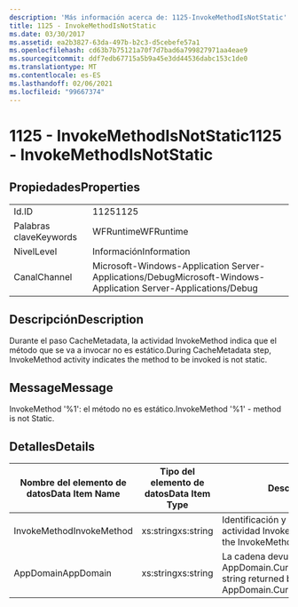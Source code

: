 ```yaml
---
description: 'Más información acerca de: 1125-InvokeMethodIsNotStatic'
title: 1125 - InvokeMethodIsNotStatic
ms.date: 03/30/2017
ms.assetid: ea2b3827-63da-497b-b2c3-d5cebefe57a1
ms.openlocfilehash: cd63b7b75121a70f7d7bad6a799827971aa4eae9
ms.sourcegitcommit: ddf7edb67715a5b9a45e3dd44536dabc153c1de0
ms.translationtype: MT
ms.contentlocale: es-ES
ms.lasthandoff: 02/06/2021
ms.locfileid: "99667374"
---
```

# <a name="1125---invokemethodisnotstatic"></a><span data-ttu-id="68d8e-103">1125 - InvokeMethodIsNotStatic</span><span class="sxs-lookup"><span data-stu-id="68d8e-103">1125 - InvokeMethodIsNotStatic</span></span>

## <a name="properties"></a><span data-ttu-id="68d8e-104">Propiedades</span><span class="sxs-lookup"><span data-stu-id="68d8e-104">Properties</span></span>  
  
|||  
|-|-|  
|<span data-ttu-id="68d8e-105">Id.</span><span class="sxs-lookup"><span data-stu-id="68d8e-105">ID</span></span>|<span data-ttu-id="68d8e-106">1125</span><span class="sxs-lookup"><span data-stu-id="68d8e-106">1125</span></span>|  
|<span data-ttu-id="68d8e-107">Palabras clave</span><span class="sxs-lookup"><span data-stu-id="68d8e-107">Keywords</span></span>|<span data-ttu-id="68d8e-108">WFRuntime</span><span class="sxs-lookup"><span data-stu-id="68d8e-108">WFRuntime</span></span>|  
|<span data-ttu-id="68d8e-109">Nivel</span><span class="sxs-lookup"><span data-stu-id="68d8e-109">Level</span></span>|<span data-ttu-id="68d8e-110">Información</span><span class="sxs-lookup"><span data-stu-id="68d8e-110">Information</span></span>|  
|<span data-ttu-id="68d8e-111">Canal</span><span class="sxs-lookup"><span data-stu-id="68d8e-111">Channel</span></span>|<span data-ttu-id="68d8e-112">Microsoft-Windows-Application Server-Applications/Debug</span><span class="sxs-lookup"><span data-stu-id="68d8e-112">Microsoft-Windows-Application Server-Applications/Debug</span></span>|  
  
## <a name="description"></a><span data-ttu-id="68d8e-113">Descripción</span><span class="sxs-lookup"><span data-stu-id="68d8e-113">Description</span></span>  

 <span data-ttu-id="68d8e-114">Durante el paso CacheMetadata, la actividad InvokeMethod indica que el método que se va a invocar no es estático.</span><span class="sxs-lookup"><span data-stu-id="68d8e-114">During CacheMetadata step, InvokeMethod activity indicates the method to be invoked is not static.</span></span>  
  
## <a name="message"></a><span data-ttu-id="68d8e-115">Message</span><span class="sxs-lookup"><span data-stu-id="68d8e-115">Message</span></span>  

 <span data-ttu-id="68d8e-116">InvokeMethod '%1': el método no es estático.</span><span class="sxs-lookup"><span data-stu-id="68d8e-116">InvokeMethod '%1' - method is not Static.</span></span>  
  
## <a name="details"></a><span data-ttu-id="68d8e-117">Detalles</span><span class="sxs-lookup"><span data-stu-id="68d8e-117">Details</span></span>  
  
|<span data-ttu-id="68d8e-118">Nombre del elemento de datos</span><span class="sxs-lookup"><span data-stu-id="68d8e-118">Data Item Name</span></span>|<span data-ttu-id="68d8e-119">Tipo del elemento de datos</span><span class="sxs-lookup"><span data-stu-id="68d8e-119">Data Item Type</span></span>|<span data-ttu-id="68d8e-120">Descripción</span><span class="sxs-lookup"><span data-stu-id="68d8e-120">Description</span></span>|  
|--------------------|--------------------|-----------------|  
|<span data-ttu-id="68d8e-121">InvokeMethod</span><span class="sxs-lookup"><span data-stu-id="68d8e-121">InvokeMethod</span></span>|<span data-ttu-id="68d8e-122">xs:string</span><span class="sxs-lookup"><span data-stu-id="68d8e-122">xs:string</span></span>|<span data-ttu-id="68d8e-123">Identificación y nombre para mostrar de la actividad InvokeMethod.</span><span class="sxs-lookup"><span data-stu-id="68d8e-123">The display name of the InvokeMethod activity.</span></span>|  
|<span data-ttu-id="68d8e-124">AppDomain</span><span class="sxs-lookup"><span data-stu-id="68d8e-124">AppDomain</span></span>|<span data-ttu-id="68d8e-125">xs:string</span><span class="sxs-lookup"><span data-stu-id="68d8e-125">xs:string</span></span>|<span data-ttu-id="68d8e-126">La cadena devuelta por AppDomain.CurrentDomain.FriendlyName.</span><span class="sxs-lookup"><span data-stu-id="68d8e-126">The string returned by AppDomain.CurrentDomain.FriendlyName.</span></span>|
